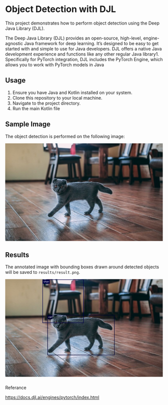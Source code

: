 # Object Detection with DJL

This project demonstrates how to perform object detection using the Deep Java Library (DJL).

The Deep Java Library (DJL) provides an open-source, high-level, engine-agnostic Java framework for deep learning. It’s designed to be easy to get started with and simple to use for Java developers. DJL offers a native Java development experience and functions like any other regular Java library1. Specifically for PyTorch integration, DJL includes the PyTorch Engine, which allows you to work with PyTorch models in Java

## Usage

1. Ensure you have Java and Kotlin installed on your system.
2. Clone this repository to your local machine.
3. Navigate to the project directory.
4. Run the main Kotlin file

## Sample Image

The object detection is performed on the following image:

![Sample Image](images/cat.jpg)

## Results

The annotated image with bounding boxes drawn around detected objects will be saved to `results/result.png`.

![Sample Image](results/result.png)

###

Referance 

https://docs.djl.ai/engines/pytorch/index.html

